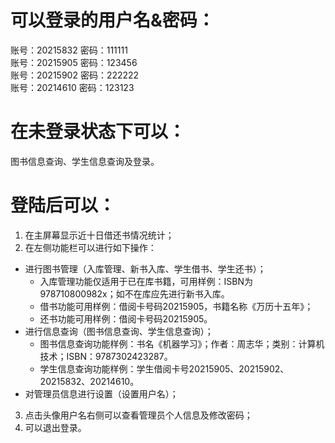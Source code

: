 # 可以登录的用户名&密码：
账号：20215832 密码：111111<br/>账号：20215905 密码：123456<br/>账号：20215902 密码：222222<br/>账号：20214610 密码：123123
# 在未登录状态下可以：
图书信息查询、学生信息查询及登录。
# 登陆后可以：
1. 在主屏幕显示近十日借还书情况统计；
2. 在左侧功能栏可以进行如下操作：
* 进行图书管理（入库管理、新书入库、学生借书、学生还书）；
  * 入库管理功能仅适用于已在库书籍，可用样例：ISBN为978710800982x；如不在库应先进行新书入库。
  * 借书功能可用样例：借阅卡号码20215905，书籍名称《万历十五年》；
  * 还书功能可用样例：借阅卡号码20215905。
* 进行信息查询（图书信息查询、学生信息查询）；
  * 图书信息查询功能样例：书名《机器学习》；作者：周志华；类别：计算机技术；ISBN：9787302423287。
  * 学生信息查询功能样例：学生借阅卡号20215905、20215902、20215832、20214610。
* 对管理员信息进行设置（设置用户名）；
3. 点击头像用户名右侧可以查看管理员个人信息及修改密码；
4. 可以退出登录。
